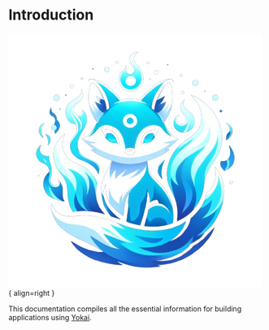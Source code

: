 # Introduction

![Image title](assets/images/yokai.png){ align=right }

This documentation compiles all the essential information for building applications using [Yokai](https://github.com/ankorstore/yokai).
